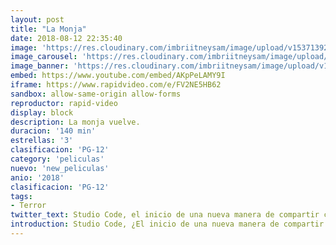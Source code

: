 ```yaml
---
layout: post
title: "La Monja"
date: 2018-08-12 22:35:40
image: 'https://res.cloudinary.com/imbriitneysam/image/upload/v1537139250/monja2-min.jpg'
image_carousel: 'https://res.cloudinary.com/imbriitneysam/image/upload/v1537139274/mona1-min.jpg'
image_banner: 'https://res.cloudinary.com/imbriitneysam/image/upload/v1537139249/monaj3-min.jpg'
embed: https://www.youtube.com/embed/AKpPeLAMY9I
iframe: https://www.rapidvideo.com/e/FV2NE5HB62
sandbox: allow-same-origin allow-forms
reproductor: rapid-video
display: block
description: La monja vuelve.
duracion: '140 min'
estrellas: '3'
clasificacion: 'PG-12'
category: 'peliculas'
nuevo: 'new_peliculas'
anio: '2018'
clasificacion: 'PG-12'
tags:
- Terror
twitter_text: Studio Code, el inicio de una nueva manera de compartir conocimientos informáticos.
introduction: Studio Code, ¿El inicio de una nueva manera de compartir conocimientos informáticos?, hay que intentarlo.
---
```



 







